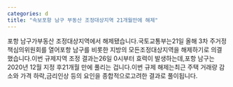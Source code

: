```yaml
---
categories: d
title: "속보포항 남구 부동산 조정대상지역 21개월만에 해제"
---
```

포항 남구가부동산 조정대상지역에서 해제됐습니다.국토교통부는21일 올해 3차 주거정책심의위원회를 열어포항 남구를 비롯한 지방의 모든조정대상지역을 해제하기로 의결했습니다.이번 규제지역 조정 결과는26일 0시부터 효력이 발생하는데,포항 남구는 2020년 12월 지정 후21개월 만에 풀리는 겁니다.이번 규제 해제는최근 주택 거래량 감소와 가격 하락,금리인상 등의 요인을 종합적으로고려한 결과로 풀이됩니다.